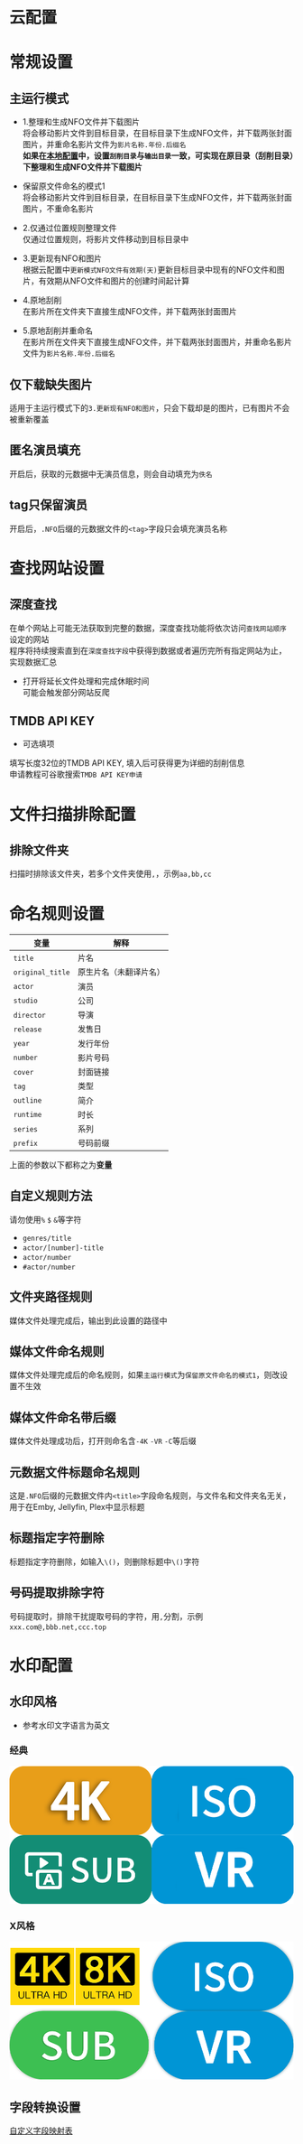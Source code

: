 # 云配置

# 常规设置
## 主运行模式
* 1.整理和生成NFO文件并下载图片  
将会移动影片文件到目标目录，在目标目录下生成NFO文件，并下载两张封面图片，并重命名影片文件为`影片名称.年份.后缀名`  
**如果在[本地配置](/chs/client_configuration.html#目录配置)中，设置`刮削目录`与`输出目录`一致，可实现在原目录（刮削目录）下整理和生成NFO文件并下载图片**

* 保留原文件命名的模式1  
将会移动影片文件到目标目录，在目标目录下生成NFO文件，并下载两张封面图片，不重命名影片

* 2.仅通过位置规则整理文件  
仅通过位置规则，将影片文件移动到目标目录中

* 3.更新现有NFO和图片  
根据云配置中`更新模式NFO文件有效期(天)`更新目标目录中现有的NFO文件和图片，有效期从NFO文件和图片的创建时间起计算

* 4.原地刮削  
在影片所在文件夹下直接生成NFO文件，并下载两张封面图片

* 5.原地刮削并重命名  
在影片所在文件夹下直接生成NFO文件，并下载两张封面图片，并重命名影片文件为`影片名称.年份.后缀名`

## 仅下载缺失图片
适用于主运行模式下的`3.更新现有NFO和图片`，只会下载却是的图片，已有图片不会被重新覆盖

## 匿名演员填充
开启后，获取的元数据中无演员信息，则会自动填充为`佚名`

## tag只保留演员
开启后，`.NFO`后缀的元数据文件的`<tag>`字段只会填充演员名称

# 查找网站设置
## 深度查找
在单个网站上可能无法获取到完整的数据，深度查找功能将依次访问`查找网站顺序`设定的网站  
程序将持续搜索直到在`深度查找字段`中获得到数据或者遍历完所有指定网站为止，实现数据汇总  

* 打开将延长文件处理和完成休眠时间  
  可能会触发部分网站反爬

## TMDB API KEY
* 可选填项

填写长度32位的TMDB API KEY, 填入后可获得更为详细的刮削信息  
申请教程可谷歌搜索`TMDB API KEY申请`

# 文件扫描排除配置
## 排除文件夹
扫描时排除该文件夹，若多个文件夹使用`,`，示例`aa,bb,cc`

# 命名规则设置
| 变量               | 解释          |
|------------------|-------------|
| `title`          | 片名          |
| `original_title` | 原生片名（未翻译片名） |
| `actor`          | 演员          |
| `studio`         | 公司          |
| `director`       | 导演          |
| `release`        | 发售日         |
| `year`           | 发行年份        |
| `number`         | 影片号码        |
| `cover`          | 封面链接        |
| `tag`            | 类型          |
| `outline`        | 简介          |
| `runtime`        | 时长          |
| `series`         | 系列          |
| `prefix`         | 号码前缀        |

上面的参数以下都称之为**变量**

## 自定义规则方法
请勿使用`%` `$` `&`等字符  

* `genres/title`
* `actor/[number]-title`
* `actor/number`
* `#actor/number`

## 文件夹路径规则
媒体文件处理完成后，输出到此设置的路径中

## 媒体文件命名规则
媒体文件处理完成后的命名规则，如果`主运行模式`为`保留原文件命名的模式1`，则改设置不生效

## 媒体文件命名带后缀
媒体文件处理成功后，打开则命名含`-4K` `-VR` `-C`等后缀

## 元数据文件标题命名规则
这是`.NFO`后缀的元数据文件内`<title>`字段命名规则，与文件名和文件夹名无关，用于在Emby, Jellyfin, Plex中显示标题

## 标题指定字符删除
标题指定字符删除，如输入`\()`，则删除标题中`\()`字符

## 号码提取排除字符
号码提取时，排除干扰提取号码的字符，用`,`分割，示例`xxx.com@,bbb.net,ccc.top`

# 水印配置
## 水印风格
* 参考水印文字语言为英文
### 经典
![](/images/watermark1.png)
### X风格
![](/images/watermark2.png)

## 字段转换设置
[自定义字段映射表](/chs/client_configuration.html#自定义字段映射表)